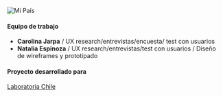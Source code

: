 ![Mi País](https://i.imgur.com/Erm9BXg.png)


#### Equipo de trabajo
* **Carolina Jarpa** / UX research/entrevistas/encuesta/ test con usuarios
* **Natalia Espinoza** / UX research/entrevistas/test con usuarios / Diseño de wireframes y prototipado

#### Proyecto desarrollado para
[Laboratoria Chile](http://www.laboratoria.la)
